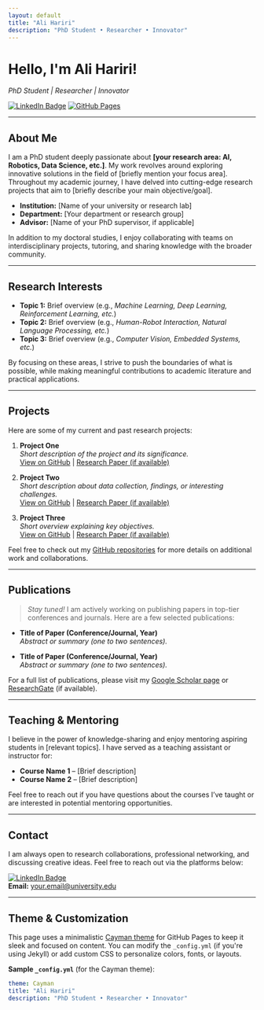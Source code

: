 ```yaml
---
layout: default
title: "Ali Hariri"
description: "PhD Student • Researcher • Innovator"
---
```


# Hello, I'm Ali Hariri!  
_PhD Student | Researcher | Innovator_

[![LinkedIn Badge](https://img.shields.io/badge/-Ali%20Hariri-blue?style=flat-square&logo=Linkedin&logoColor=white&link=https://www.linkedin.com/in/ali-hariri-06b847ba/)](https://www.linkedin.com/in/ali-hariri-06b847ba/)
[![GitHub Pages](https://img.shields.io/badge/GitHub-Pages-black?style=flat-square&logo=github)](https://username.github.io/)

---

## About Me

I am a PhD student deeply passionate about **[your research area: AI, Robotics, Data Science, etc.]**. My work revolves around exploring innovative solutions in the field of [briefly mention your focus area]. Throughout my academic journey, I have delved into cutting-edge research projects that aim to [briefly describe your main objective/goal].

- **Institution:** [Name of your university or research lab]  
- **Department:** [Your department or research group]  
- **Advisor:** [Name of your PhD supervisor, if applicable]  

In addition to my doctoral studies, I enjoy collaborating with teams on interdisciplinary projects, tutoring, and sharing knowledge with the broader community.

---

## Research Interests

- **Topic 1:** Brief overview (e.g., _Machine Learning, Deep Learning, Reinforcement Learning, etc._)  
- **Topic 2:** Brief overview (e.g., _Human-Robot Interaction, Natural Language Processing, etc._)  
- **Topic 3:** Brief overview (e.g., _Computer Vision, Embedded Systems, etc._)

By focusing on these areas, I strive to push the boundaries of what is possible, while making meaningful contributions to academic literature and practical applications.

---

## Projects

Here are some of my current and past research projects:

1. **Project One**  
   *Short description of the project and its significance.*  
   [View on GitHub](#) | [Research Paper (if available)](#)

2. **Project Two**  
   *Short description about data collection, findings, or interesting challenges.*  
   [View on GitHub](#) | [Research Paper (if available)](#)

3. **Project Three**  
   *Short overview explaining key objectives.*  
   [View on GitHub](#) | [Research Paper (if available)](#)

Feel free to check out my [GitHub repositories](https://github.com/username) for more details on additional work and collaborations.

---

## Publications

> _Stay tuned!_ I am actively working on publishing papers in top-tier conferences and journals. Here are a few selected publications:

- **Title of Paper (Conference/Journal, Year)**  
  *Abstract or summary (one to two sentences).*

- **Title of Paper (Conference/Journal, Year)**  
  *Abstract or summary (one to two sentences).*

For a full list of publications, please visit my [Google Scholar page](#) or [ResearchGate](#) (if available).

---

## Teaching & Mentoring

I believe in the power of knowledge-sharing and enjoy mentoring aspiring students in [relevant topics]. I have served as a teaching assistant or instructor for:

- **Course Name 1** – [Brief description]  
- **Course Name 2** – [Brief description]  

Feel free to reach out if you have questions about the courses I’ve taught or are interested in potential mentoring opportunities.

---

## Contact

I am always open to research collaborations, professional networking, and discussing creative ideas. Feel free to reach out via the platforms below:

[![LinkedIn Badge](https://img.shields.io/badge/-Ali%20Hariri-blue?style=flat-square&logo=Linkedin&logoColor=white&link=https://www.linkedin.com/in/ali-hariri-06b847ba/)](https://www.linkedin.com/in/ali-hariri-06b847ba/)  
**Email:** [your.email@university.edu](mailto:your.email@university.edu)

---

## Theme & Customization

This page uses a minimalistic [Cayman theme](https://pages.github.com/themes/cayman/) for GitHub Pages to keep it sleek and focused on content. You can modify the `_config.yml` (if you're using Jekyll) or add custom CSS to personalize colors, fonts, or layouts.

**Sample `_config.yml`** (for the Cayman theme):
```yaml
theme: Cayman
title: "Ali Hariri"
description: "PhD Student • Researcher • Innovator"
